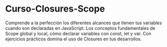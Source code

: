 # Curso-Closures-Scope
Comprende a la perfección los diferentes alcances que tienen tus variables cuando son declaradas en JavaScript. Los conceptos fundamentales de Scope global y local, cómo declarar variables con const, let y var. Con ejercicios prácticos domina el uso de Closures en tus desarrollos.
